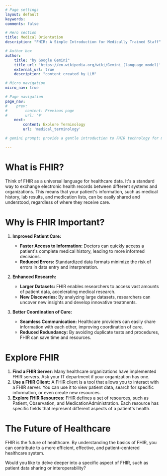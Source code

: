 ```yaml
---
# Page settings
layout: default
keywords:
comments: false

# Hero section
title: Medical Orientation
description: "FHIR: A Simple Introduction for Medically Trained Staff"

# Author box
author:
    title: "by Google Gemini"
    title_url: 'https://en.wikipedia.org/wiki/Gemini_(language_model)'
    external_url: true
    description: "content created by LLM"

# Micro navigation
micro_nav: true

# Page navigation
page_nav:
#    prev:
#        content: Previous page
#        url: '#'
    next:
        content: Explore Terminology
        url: 'medical_terminology'

# gemini prompt: provide a gentle introduction to FHIR technology for medically trained staff. Suggest some simple experiments.

---
```


# What is FHIR?

Think of FHIR as a universal language for healthcare data. It's a standard way to exchange electronic health records between different systems and organizations. This means that your patient's information, such as medical history, lab results, and medication lists, can be easily shared and understood, regardless of where they receive care.

# Why is FHIR Important?

1. **Improved Patient Care:**
   * **Faster Access to Information:** Doctors can quickly access a patient's complete medical history, leading to more informed decisions.
   * **Reduced Errors:** Standardized data formats minimize the risk of errors in data entry and interpretation.

2. **Enhanced Research:**
   * **Larger Datasets:** FHIR enables researchers to access vast amounts of patient data, accelerating medical research.
   * **New Discoveries:** By analyzing large datasets, researchers can uncover new insights and develop innovative treatments.

3. **Better Coordination of Care:**
   * **Seamless Communication:** Healthcare providers can easily share information with each other, improving coordination of care.
   * **Reduced Redundancy:** By avoiding duplicate tests and procedures, FHIR can save time and resources.

# Explore FHIR

1. **Find a FHIR Server:** Many healthcare organizations have implemented FHIR servers. Ask your IT department if your organization has one. 
2. **Use a FHIR Client:** A FHIR client is a tool that allows you to interact with a FHIR server. You can use it to view patient data, search for specific information, or even create new resources.
3. **Explore FHIR Resources:** FHIR defines a set of resources, such as Patient, Observation, and MedicationAdministration. Each resource has specific fields that represent different aspects of a patient's health.

# The Future of Healthcare

FHIR is the future of healthcare. By understanding the basics of FHIR, you can contribute to a more efficient, effective, and patient-centered healthcare system. 
 
Would you like to delve deeper into a specific aspect of FHIR, such as patient data sharing or interoperability?
